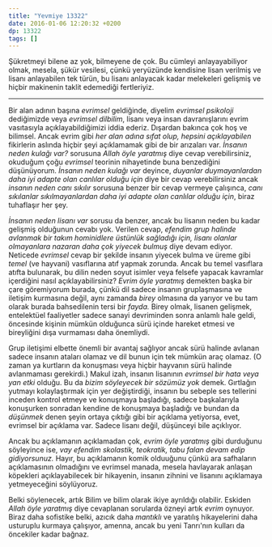 ```yaml
---
title: "Yevmiye 13322"
date: 2016-01-06 12:20:32 +0200
dp: 13322
tags: []
---
```


Şükretmeyi bilene az yok, bilmeyene de çok. Bu cümleyi anlayayabiliyor olmak,
mesela, şükür vesilesi, çünkü yeryüzünde kendisine lisan verilmiş ve lisanı
anlayabilen tek türün, bu lisanı anlayacak kadar melekeleri gelişmiş ve hiçbir
makinenin taklit edemediği fertleriyiz.

-----

Bir alan adının başına *evrimsel* geldiğinde, diyelim *evrimsel psikoloji*
dediğimizde veya *evrimsel dilbilim*, lisanı veya insan davranışlarını evrim
vasıtasıyla açıklayabildiğimizi iddia ederiz. Dışardan bakınca çok hoş ve
bilimsel. Ancak evrim gibi *her alan adına sıfat olup, hepsini açıklayabilen*
fikirlerin aslında hiçbir şeyi açıklamamak gibi de bir arızaları var. *İnsanın
neden kulağı var?* sorusuna *Allah öyle yaratmış* diye cevap verebilirsiniz,
okuduğum çoğu *evrimsel* teorinin nihayetinde buna benzediğini
düşünüyorum. *İnsanın neden kulağı var* deyince, *duyanlar duymayanlardan daha
iyi adapte olan canlılar olduğu için* diye bir cevap verebilirsiniz ancak
*insanın neden canı sıkılır* sorusuna benzer bir cevap vermeye çalışınca, *canı
sıkılanlar sıkılmayanlardan daha iyi adapte olan canlılar olduğu için*, biraz
tuhaflaşır her şey. 

*İnsanın neden lisanı var* sorusu da benzer, ancak bu lisanın neden bu kadar
gelişmiş olduğunun cevabı yok. Verilen cevap, *efendim grup halinde avlanmak bir
takım hominidlere üstünlük sağladığı için, lisanı olanlar olmayanlara nazaran
daha çok yiyecek bulmuş* diye devam ediyor. Neticede *evrimsel* cevap bir
şekilde insanın yiyecek bulma ve üreme gibi *temel* (ve hayvani) vasıflarına
atıf yapmak zorunda. Ancak bu temel vasıflara atıfta bulunarak, bu dilin neden
soyut isimler veya felsefe yapacak kavramlar içerdiğini nasıl
açıklayabilirsiniz? *Evrim öyle yaratmış* demekten başka bir çare göremiyorum
burada, çünkü dil sadece insanın gruplaşmasına ve iletişim kurmasına değil, aynı
zamanda *birey* olmasına da yarıyor ve bu tam olarak burada bahsedilenin tersi
bir *fayda.* Birey olmak, lisanen gelişmek, entelektüel faaliyetler sadece
sanayi devriminden sonra anlamlı hale geldi, öncesinde kişinin mümkün olduğunca
sürü içinde hareket etmesi ve bireyliğini dışa vurmaması daha önemliydi.

Grup iletişimi elbette önemli bir avantaj sağlıyor ancak sürü halinde avlanan
sadece insanın ataları olamaz ve dil bunun için tek mümkün araç olamaz. (O zaman
ya kurtların da konuşması veya hiçbir hayvanın sürü halinde avlanmaması
gerekirdi.) Makul izah, insanın lisanının *evrimsel bir hata veya yan etki*
olduğu. Bu da *bizim söyleyecek bir sözümüz yok* demek. Gırtlağın yutmayı
kolaylaştırmak için yer değiştirdiği, insanın bu sebeple ses tellerini inceden
kontrol etmeye ve konuşmaya başladığı, sadece başkalarıyla konuşurken sonradan
kendine de konuşmaya başladığı ve bundan da *düşünmek* denen şeyin ortaya
çıktığı gibi bir açıklama yetiyorsa, evet, evrimsel bir açıklama var. Sadece
lisanı değil, düşünceyi bile açıklıyor.

Ancak bu açıklamanın açıklamadan çok, *evrim öyle yaratmış* gibi durduğunu
söyleyince ise, *vay efendim skolastik, teokratik, tabu falan devam edip
gidiyorsunuz.* Hayır, bu açıklamanın komik olduuğunu çünkü ara safhaların
açıklamasının olmadığını ve evrimsel manada, mesela havlayarak anlaşan köpekleri
açıklayabilecek bir hikayenin, insanın zihnini ve lisanını açıklamaya
yetmeyeceğini söylüyoruz.

Belki söylenecek, artık Bilim ve bilim olarak ikiye ayrıldığı olabilir. Eskiden
*Allah öyle yaratmış* diye cevaplanan sorularda özneyi artık *evrim*
oynuyor. Biraz daha sofistike belki, azıcık daha *mantıklı* ve yaratılış
hikayelerini daha usturuplu kurmaya çalışıyor, amenna, ancak bu yeni Tanrı'nın
kulları da öncekiler kadar bağnaz. 



